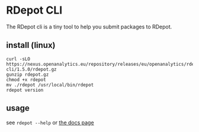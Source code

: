 
# RDepot CLI

The RDepot cli is a tiny tool to help you submit packages to RDepot.

## install (linux)

```{bash}
curl -sLO https://nexus.openanalytics.eu/repository/releases/eu/openanalytics/rdepot/rdepot-cli/1.5.0/rdepot.gz
gunzip rdepot.gz
chmod +x rdepot
mv ./rdepot /usr/local/bin/rdepot
rdepot version
```

## usage

see `rdepot --help` or [the docs page](./docs/rdepot.md)

